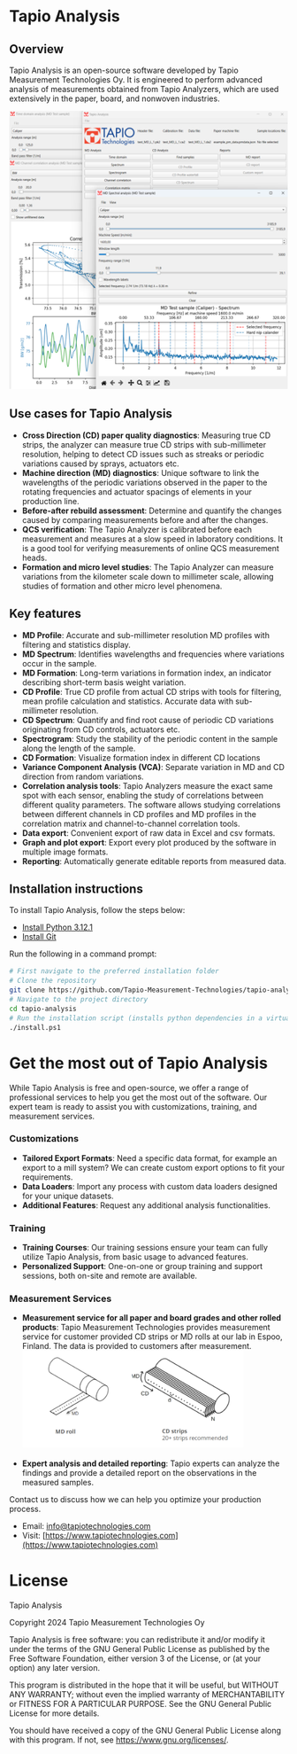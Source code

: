 # Tapio Analysis

## Overview
Tapio Analysis is an open-source software developed by Tapio Measurement Technologies Oy. It is engineered to perform advanced analysis of measurements obtained from Tapio Analyzers, which are used extensively in the paper, board, and nonwoven industries.

![Tapio Analysis](tapio-analysis-screenshot.png)

## Use cases for Tapio Analysis
- **Cross Direction (CD) paper quality diagnostics**: Measuring true CD strips, the analyzer can measure true CD strips with sub-millimeter resolution, helping to detect CD issues such as streaks or periodic variations caused by sprays, actuators etc.
- **Machine direction (MD) diagnostics**: Unique software to link the wavelengths of the periodic variations observed in the paper to the rotating frequencies and actuator spacings of elements in your production line.
- **Before-after rebuild assessment**: Determine and quantify the changes caused by comparing measurements before and after the changes.
- **QCS verification**:  The Tapio Analyzer is calibrated before each measurement and measures at a slow speed in laboratory conditions. It is a good tool for verifying measurements of online QCS measurement heads. 
- **Formation and micro level studies**:  The Tapio Analyzer can measure variations from the kilometer scale down to millimeter scale, allowing studies of formation and other micro level phenomena.

## Key features

- **MD Profile**: Accurate and sub-millimeter resolution MD profiles with filtering and statistics display.
- **MD Spectrum**: Identifies wavelengths and frequencies where variations occur in the sample.
- **MD Formation**: Long-term variations in formation index, an indicator describing short-term basis weight variation.
- **CD Profile**: True CD profile from actual CD strips with tools for filtering, mean profile calculation and statistics. Accurate data with sub-millimeter resolution.
- **CD Spectrum**: Quantify and find root cause of periodic CD variations originating from CD controls, actuators etc.
- **Spectrogram**: Study the stability of the periodic content in the sample along the length of the sample.
- **CD Formation**: Visualize formation index in different CD locations
- **Variance Component Analysis (VCA)**: Separate variation in MD and CD direction from random variations.
- **Correlation analysis tools**: Tapio Analyzers measure the exact same spot with each sensor, enabling the study of correlations between different quality parameters. The software allows studying correlations between different channels in CD profiles and MD profiles in the correlation matrix and channel-to-channel correlation tools.
- **Data export**: Convenient export of raw data in Excel and csv formats.
- **Graph and plot export**: Export every plot produced by the software in multiple image formats.
- **Reporting**: Automatically generate editable reports from measured data.

## Installation instructions
To install Tapio Analysis, follow the steps below:

- [Install Python 3.12.1](https://www.python.org/downloads/release/python-3121/)
- [Install Git](https://git-scm.com/)


Run the following in a command prompt:
```bash
# First navigate to the preferred installation folder
# Clone the repository
git clone https://github.com/Tapio-Measurement-Technologies/tapio-analysis
# Navigate to the project directory
cd tapio-analysis
# Run the installation script (installs python dependencies in a virtualenv, creates local settings, launch script and shortcut)
./install.ps1
```

# Get the most out of Tapio Analysis
While Tapio Analysis is free and open-source, we offer a range of professional services to help you get the most out of the software. Our expert team is ready to assist you with customizations, training, and measurement services.

### Customizations
- **Tailored Export Formats**: Need a specific data format, for example an export to a mill system? We can create custom export options to fit your requirements.
- **Data Loaders**: Import any process with custom data loaders designed for your unique datasets.
- **Additional Features**: Request any additional analysis functionalities.

### Training
- **Training Courses**: Our training sessions ensure your team can fully utilize Tapio Analysis, from basic usage to advanced features.
- **Personalized Support**: One-on-one or group training and support sessions, both on-site and remote are available.

### Measurement Services
- **Measurement service for all paper and board grades and other rolled products**: Tapio Measurement Technologies provides measurement service for customer provided CD strips or MD rolls at our lab in Espoo, Finland. The data is provided to customers after measurement. <br><img src="tapio-cd-md-samples.png" alt="Tapio Measurement from CD strips or MD rolls" width="400"><br><small></small><br>
- **Expert analysis and detailed reporting**: Tapio experts can analyze the findings and provide a detailed report on the observations in the measured samples.

Contact us to discuss how we can help you optimize your production process.
- Email: [info@tapiotechnologies.com](mailto:info@tapiotechnologies.com)
- Visit: [https://www.tapiotechnologies.com](https://www.tapiotechnologies.com)


# License
Tapio Analysis

Copyright 2024 Tapio Measurement Technologies Oy

Tapio Analysis is free software: you can redistribute it and/or modify it under the terms of the GNU General Public License as published by the Free Software Foundation, either version 3 of the License, or (at your option) any later version.

This program is distributed in the hope that it will be useful, but WITHOUT ANY WARRANTY; without even the implied warranty of MERCHANTABILITY or FITNESS FOR A PARTICULAR PURPOSE. See the GNU General Public License for more details.

You should have received a copy of the GNU General Public License along with this program. If not, see <https://www.gnu.org/licenses/>.



